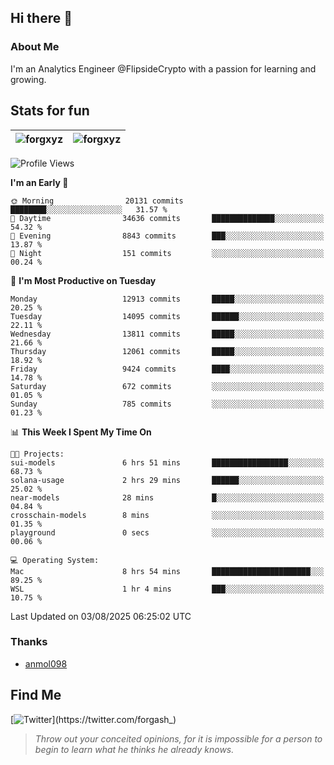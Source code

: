 ## Hi there 👋

### About Me

I'm an Analytics Engineer @FlipsideCrypto with a passion for learning and growing.
  
## Stats for fun

| <img align="center" src="https://github-readme-streak-stats.herokuapp.com/?user=forgxyz&theme=tokyonight" alt="forgxyz" /> | <img align="center" src="https://github-readme-stats.vercel.app/api?username=forgxyz&theme=tokyonight&show_icons=true" alt="forgxyz" /> |
| ------------- |------------- |


<!--START_SECTION:waka-->
![Profile Views](http://img.shields.io/badge/Profile%20Views-0-blue)

**I'm an Early 🐤** 

```text
🌞 Morning                20131 commits       ████████░░░░░░░░░░░░░░░░░   31.57 % 
🌆 Daytime                34636 commits       ██████████████░░░░░░░░░░░   54.32 % 
🌃 Evening                8843 commits        ███░░░░░░░░░░░░░░░░░░░░░░   13.87 % 
🌙 Night                  151 commits         ░░░░░░░░░░░░░░░░░░░░░░░░░   00.24 % 
```
📅 **I'm Most Productive on Tuesday** 

```text
Monday                   12913 commits       █████░░░░░░░░░░░░░░░░░░░░   20.25 % 
Tuesday                  14095 commits       ██████░░░░░░░░░░░░░░░░░░░   22.11 % 
Wednesday                13811 commits       █████░░░░░░░░░░░░░░░░░░░░   21.66 % 
Thursday                 12061 commits       █████░░░░░░░░░░░░░░░░░░░░   18.92 % 
Friday                   9424 commits        ████░░░░░░░░░░░░░░░░░░░░░   14.78 % 
Saturday                 672 commits         ░░░░░░░░░░░░░░░░░░░░░░░░░   01.05 % 
Sunday                   785 commits         ░░░░░░░░░░░░░░░░░░░░░░░░░   01.23 % 
```


📊 **This Week I Spent My Time On** 

```text
🐱‍💻 Projects: 
sui-models               6 hrs 51 mins       █████████████████░░░░░░░░   68.73 % 
solana-usage             2 hrs 29 mins       ██████░░░░░░░░░░░░░░░░░░░   25.02 % 
near-models              28 mins             █░░░░░░░░░░░░░░░░░░░░░░░░   04.84 % 
crosschain-models        8 mins              ░░░░░░░░░░░░░░░░░░░░░░░░░   01.35 % 
playground               0 secs              ░░░░░░░░░░░░░░░░░░░░░░░░░   00.06 % 

💻 Operating System: 
Mac                      8 hrs 54 mins       ██████████████████████░░░   89.25 % 
WSL                      1 hr 4 mins         ███░░░░░░░░░░░░░░░░░░░░░░   10.75 % 
```


 Last Updated on 03/08/2025 06:25:02 UTC
<!--END_SECTION:waka-->

### Thanks
 - [anmol098](https://github.com/anmol098/waka-readme-stats/)
  
## Find Me
[![Twitter](https://img.shields.io/twitter/url/https/twitter.com/forgash_.svg?style=social&label=Follow%20%40forgash_)](https://twitter.com/forgash_)


> *Throw out your conceited opinions, for it is impossible for a person to begin to learn what he thinks he already knows.* 
